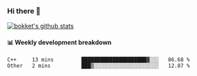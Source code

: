 ### Hi there 👋
[![bokket's github stats](https://github-readme-stats.vercel.app/api?username=bokket&show_icons=true&count_private=true)](https://github.com/anuraghazra/github-readme-stats)

#### :bar_chart: Weekly development breakdown
<!--START_SECTION:waka-->
```text
C++     13 mins         █████████████████████▓░░░   86.68 % 
Other   2 mins          ███▒░░░░░░░░░░░░░░░░░░░░░   12.87 % 
```
<!--END_SECTION:waka-->
